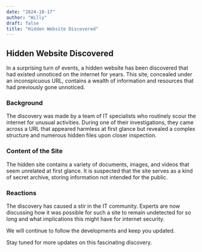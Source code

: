 ```yaml
---
date: "2024-10-17"
author: "Willy"
draft: false
title: "Hidden Website Discovered"
---
```


## Hidden Website Discovered

In a surprising turn of events, a hidden website has been discovered that had existed unnoticed on the internet for years. This site, concealed under an inconspicuous URL, contains a wealth of information and resources that had previously gone unnoticed.

### Background

The discovery was made by a team of IT specialists who routinely scour the internet for unusual activities. During one of their investigations, they came across a URL that appeared harmless at first glance but revealed a complex structure and numerous hidden files upon closer inspection.

### Content of the Site

The hidden site contains a variety of documents, images, and videos that seem unrelated at first glance. It is suspected that the site serves as a kind of secret archive, storing information not intended for the public.

### Reactions

The discovery has caused a stir in the IT community. Experts are now discussing how it was possible for such a site to remain undetected for so long and what implications this might have for internet security.

We will continue to follow the developments and keep you updated.

Stay tuned for more updates on this fascinating discovery.